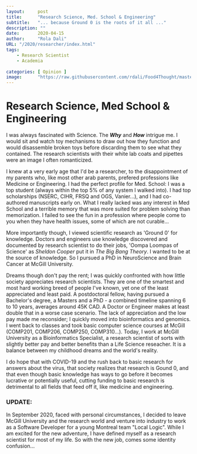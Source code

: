 ```yaml
---
layout:     post 
title:      "Research Science, Med. School & Engineering"
subtitle:   "... because Ground 0 is the roots of it all ..."
description: ""
date:       2020-04-15
author:     "Rola Dali"
URL: "/2020/researcher/index.html"
tags:
    - Research Scientist
    - Academia
    
categories: [ Opinion ]
image:      "https://raw.githubusercontent.com/rdali/Food4Thought/master/content/imgs/2020/petris_kassen.jpg"
---
```


# Research Science, Med School & Engineering

I was always fascinated with Science. The ***Why*** and ***How*** intrigue me. I would sit and watch toy mechanisms to draw out how they function and would disassemble broken toys before discarding them to see what they contained. The research scientists with their white lab coats and pipettes were an image I often romanticized.

I knew at a very early age that I'd be a researcher, to the disappointment of my parents who, like most other arab parents, prefered professions like Medicine or Engineering. I had the perfect profile for Med. School: I was a top student (always within the top 5% of any system I walked into). I had top scholarships (NSERC, CIHR, FRSQ and OGS, Vanier...), and I had co-authored manuscripts early on. What I really lacked was any interest in Med School and a terrible memory that was more suited for problem solving than memorization. I failed to see the fun in a profession where people come to you when they have health issues, some of which are not curable... 

More importantly though, I viewed scientific research as 'Ground 0' for knowledge. Doctors and engineers use knowledge discovered and documented by research scientist to do their jobs, 'Oompa Loompas of Science' as *Sheldon Cooper* put it in *The Big Bang Theory*. I wanted to be at the source of knowledge. So I pursued a PhD in NeuroScience and Brain Cancer at McGill University. 

Dreams though don't pay the rent; I was quickly confronted with how little society appreciates research scientists. They are one of the smartest and most hard working breed of people I've known, yet one of the least appreciated and least paid. A postdoctoral fellow, having pursued a Bachelor's degree, a Masters and a PhD - a combined timeline spanning 6 to 10 years, averages around 45K CAD. A Doctor or Engineer makes at least double that in a worse case scenario. The lack of appreciation and the low pay made me reconsider; I quickly moved into bioinformatics and genomics. I went back to classes and took basic computer science courses at McGill (COMP201, COMP206, COMP250, COMP310...). Today, I work at McGill University as a Bioinformatics Specialist, a research scientist of sorts with slightly better pay and better benefits than a Life Science reseacher. It is a balance between my childhood dreams and the world's reality.

I do hope that with COVID-19 and the rush back to basic research for answers about the virus, that society realizes that research is Gound 0, and that even though basic knowledge has ways to go before it becomes lucrative or potentially useful, cutting funding to basic research is detrimental to all fields that feed off it, like medicine and engineering.


### UPDATE:
In September 2020, faced with personal circumstances, I decided to leave McGill University and the research world and venture into industry to work as a Software Developer for a young Montreal team "Local Logic". While I am excited for the new adventure, I have defined myself as a research scientist for most of my life. So with the new job, comes some identity confusion...






